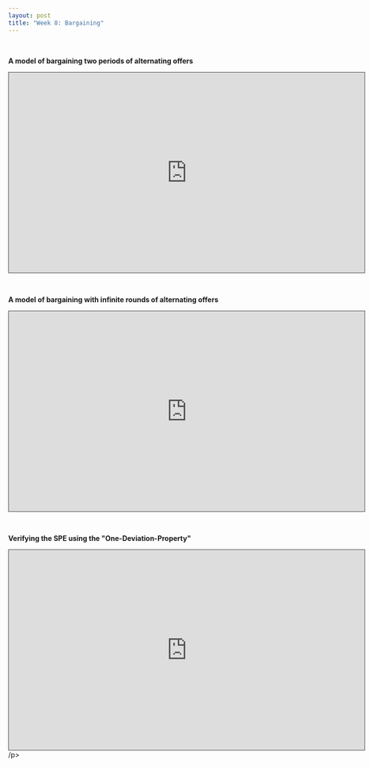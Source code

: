 ```yaml
---
layout: post
title: "Week 8: Bargaining"
---
```




<br>


**A model of bargaining two periods of alternating offers**
<p><iframe src="https://york.cloud.panopto.eu/Panopto/Pages/Embed.aspx?id=be8fabf7-3e1a-4176-a85e-addf00da8a3e&autoplay=false&offerviewer=true&showtitle=false&showbrand=false&captions=false&interactivity=all" height="405" width="720" style="border: 1px solid #464646;" allowfullscreen allow="autoplay"></iframe></p>

<br>


**A model of bargaining with infinite rounds of alternating offers**

<p><iframe src="https://york.cloud.panopto.eu/Panopto/Pages/Embed.aspx?id=b620d0b0-95a3-4160-b01d-addf010e57e0&autoplay=false&offerviewer=true&showtitle=false&showbrand=false&captions=false&interactivity=all" height="405" width="720" style="border: 1px solid #464646;" allowfullscreen allow="autoplay"></iframe></p>

<br>

**Verifying the SPE using the "One-Deviation-Property"**

<p><iframe src="https://york.cloud.panopto.eu/Panopto/Pages/Embed.aspx?id=89124e97-2213-4694-a69b-addf011663d2&autoplay=false&offerviewer=true&showtitle=false&showbrand=false&captions=false&interactivity=all" height="405" width="720" style="border: 1px solid #464646;" allowfullscreen allow="autoplay"></iframe>/p>
